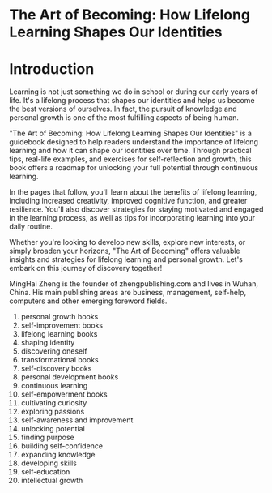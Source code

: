 # The Art of Becoming: How Lifelong Learning Shapes Our Identities

# Introduction

Learning is not just something we do in school or during our early years of life. It's a lifelong process that shapes our identities and helps us become the best versions of ourselves. In fact, the pursuit of knowledge and personal growth is one of the most fulfilling aspects of being human.

"The Art of Becoming: How Lifelong Learning Shapes Our Identities" is a guidebook designed to help readers understand the importance of lifelong learning and how it can shape our identities over time. Through practical tips, real-life examples, and exercises for self-reflection and growth, this book offers a roadmap for unlocking your full potential through continuous learning.

In the pages that follow, you'll learn about the benefits of lifelong learning, including increased creativity, improved cognitive function, and greater resilience. You'll also discover strategies for staying motivated and engaged in the learning process, as well as tips for incorporating learning into your daily routine.

Whether you're looking to develop new skills, explore new interests, or simply broaden your horizons, "The Art of Becoming" offers valuable insights and strategies for lifelong learning and personal growth. Let's embark on this journey of discovery together!

MingHai Zheng is the founder of zhengpublishing.com and lives in Wuhan, China. His main publishing areas are business, management, self-help, computers and other emerging foreword fields.



1. personal growth books
2. self-improvement books
3. lifelong learning books
4. shaping identity
5. discovering oneself
6. transformational books
7. self-discovery books
8. personal development books
9. continuous learning
10. self-empowerment books
11. cultivating curiosity
12. exploring passions
13. self-awareness and improvement
14. unlocking potential
15. finding purpose
16. building self-confidence
17. expanding knowledge
18. developing skills
19. self-education
20. intellectual growth

